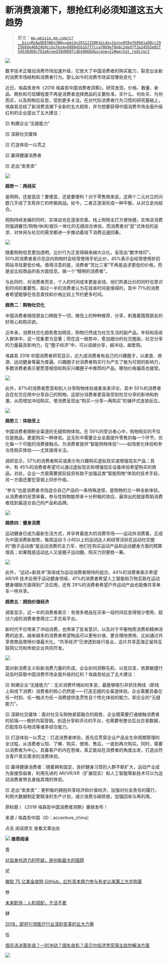 # 新消费浪潮下，想抢红利必须知道这五大趋势

> 原文：[`mp.weixin.qq.com/s?__biz=MzAwODE5NDg3NQ==&mid=2651225061&idx=1&sn=059a769941a88cc292560de46624b9cc&chksm=808045b1b7f7cca7069ef8e8c2ebd7f3a245b5e02f54530d69cfb1e6ceed39d0097cdb44068d&scene=21#wechat_redirect`](http://mp.weixin.qq.com/s?__biz=MzAwODE5NDg3NQ==&mid=2651225061&idx=1&sn=059a769941a88cc292560de46624b9cc&chksm=808045b1b7f7cca7069ef8e8c2ebd7f3a245b5e02f54530d69cfb1e6ceed39d0097cdb44068d&scene=21#wechat_redirect)

![](img/02af7304630c452a3e02fdef46c1e11f.png)

数字技术正推动消费市场加速升级，它放大了中国消费者的购买能力，裂变出全新的消费市场结构和消费者行为。那么如今的消费市场呈现哪些变化？

近日，埃森哲发布《2018 埃森哲中国消费者洞察》，研究发现，价格、数量、新品、商标和可炫耀程度不再是消费者选择商品的主要标准，买什么、何处买、为何而买，以及购物后反思，受到更多关注。在对代际消费者行为习惯的研究基础上，埃森哲总结了新消费浪潮下全新的五大趋势，并为想要获得中国消费市场全面升级红利的企业提出了五大建议：

▨ 构建企业“无缝能力”

▨ 深耕社交媒体

▨ 打造体验一以贯之

▨ 赢得健康消费者

▨ 走出“卖卖卖”

![](img/b1eeaf84b30817b429f2ea506c12b8b5.png)

**趋势一：两线买**

是网购，还是逛店？要便宜，还是要便利？对于零售商来说，这两个二元对立的问题几乎成了生死存亡的终极挑战。如今，二者正逐渐形成一种平衡，从对立走向结合。

网购持续发展的同时，实体店也在逐渐完善。线上购物主打方便快捷，实体店消费则强调餐饮/购物/休闲/娱乐一体化的无缝综合体验，而消费者对“逛”式体验的追求、对休闲与社交的需求都进一步推动着线下消费迅速回春。

![](img/fa55b7c111e66d7d24060991b5c8159c.png)

随着购物信息更加透明，比价行为正变得越来越大众化，呈现出“数字烙印”。50%的消费者表示在店内购物时会经常使用手机比价，45%表示会经常使用折扣网站寻找更低价格。值得注意的是，消费者“货比三家”不再是追求更低的价格，而是会比较商品的各方面信息，做一个“精明的消费者”。

与此同时，对消费者而言，个人的时间成本更是金钱，他们热衷比价的同时也意识到时间的重要性，超过一半的消费者认为花钱省时间是值得的，其中 71%的消费者希望能够在信息查找和价格比较上节约更多时间。

**趋势二：购物社交化**

中国消费者相信朋友口碑胜于一切，微信上的种种推荐、分享，刺激着围观朋友的好奇心和购买欲。

近年来，消费社交化趋势愈加明显，购物已然成为社交生活的副产品。年轻和高收入群体中，这一现象更为显著；而在这一趋势中，愈加细分的社交圈层，社交分享的力量最具影响力。在“圈子经济”中，可以说越分享，越冲动，越爱购。

埃森哲 2018 中国消费者研究显示，近九成消费者有自己的兴趣圈子，以美食、旅游、运动健身等最为普遍。兴趣圈子对消费者购买行为产生了极为可观的影响力，多数消费者表示更愿意相信和购买兴趣圈子中推荐的产品，哪怕价格偏高也接受。

![](img/194eafd7c44defc2bb18f1292f1b061b.png)

此外，87%的消费者愿意和别人分享购物体验或者发表评论，其中 55%的消费者会在社交应用中分享自己的购物。这部分消费者更容易受到社交分享的影响和刺激，从而增加冲动购买，使消费呈现出“购买—分享—再购买”的循环式连锁反应。

![](img/f73aafd233b84f56155650e477e4c79a.png)

**趋势三：体验至上**

中国消费者期盼全渠道的无缝购物体验。在 59%的受访者心中，购物购买的不仅仅是商品，更是购买一种体验。这无形中需要企业全面提升零售的每一个环节，优化每一个可能的消费接触点。为消费者提供“智能购物体验”——如场景化体验和参与性购买体验——尤其值得关注。

调研显示，57%的消费者购买或表示有兴趣购买虚拟现实或增强现实产品；其中，有 45%的消费者希望可以通过虚拟现实和增强现实设备体验希望购买的商品。对此，企业一方面需要提前投资有助于加强这类“智能购物”体验的技术手段，另一方面还要在营销上同步升级。

“参与”也是消费者寻找适合自己产品的一条特殊途径，是购物的又一种全新体验。从消费者的反馈来看，参与性购物能带来十分积极的效应，最突出的就是帮助消费者找到最适合自己的产品和品牌。 

![](img/017ba86b0876b4ce12ce810ae60b8ef3.png)

**趋势四：健身消费**

运动健身已成为最新生活方式，并孕育着庞大的消费市场——运动并消费着，正成为中国消费新趋势。每周运动 5 小时以上的运动达人和经常活跃在运动社交圈的“圈子运动族”是运动消费的主力军，他们在购买运动产品和运动健身方面的预算很高；如果既是运动达人又是圈子运动圈，购买力则更胜一筹。 

![](img/e6526bf02746d4901c61ee7944e4a09f.png)

此外，“运动+新技术”渐渐成为运动消费者期待的组合。44%的消费者表示希望 AR/VR 技术应用于运动健身领域，41%的消费者希望人工智能和万物互联在运动健身辅助方面得到广泛应用，还有 29%的消费者希望户外运动产品也能像共享单车一样共享。

**趋势五：拥抱价值经济**

调查显示，近一半的消费者表示：有很多商品在买来一段时间后变得很少使用，超过六成的消费者使用过二手交易平台。

新时代不仅带来了冲动消费，也带来了反省意识，以及对于平衡物质消费和精神消费的追求。越来越多的消费者希望物品可以更有价值、更合理地使用，比如通过共享使商品使用价值最大化。“共享经济”已渗透到各行各业，这片共享蓝海正留待互联网公司和传统企业共同开发。

![](img/585fcd5646806ba6b1b7ad0689102046.png)

面对新消费主义和新消费力量的形成，企业如何洞察先机、以变应变，依靠敏捷行动及时获取中国消费市场全面升级的红利？埃森哲给出了五大建议：

▨ 构建企业“无缝能力”：无论消费环境如何多变，最能够吸引并抓住两线（即线上和线下消费）消费者的核心仍然是⸺打造无缝的全渠道体验。企业需要具备在任一时刻、任一触点为任一消费提供连贯性且个性化体验的能力，即企业的“无缝能力”。

▨ 深耕社交媒体：面对社交与购物紧密融合的趋势，企业既需要打通接触消费者的前端⸺做好内容营销，创造分享和评论的平台，也需要有整合后台交易数据，匹配库存与物流等诸多综合能力。

▨ 打造体验一以贯之：打造消费者体验，首先应贯穿企业产品全生命周期管理的全过程，从消费者认知、了解、购买、使用、售后，一直到再次购买。同时，需要以消费者为中心，具备客户的内在思维，真正能站在消费者的角度出发，打造出符合客户真实需求的消费体验。

▨ 赢得健康消费者：随着拥有固定、良好健身习惯的人群不断扩大，运动产业成为直接受益者，利用先进的 AR/VR/XR（扩展现实）和人工智能等新技术可以为运动消费者带去身临其境的体验。

▨ 走出“卖卖卖”：更积极的拥抱共享经济和价值经济，加强对社会责任的履行，利用大数据制定更精准的生产计划，减少浪费与碳排放，加强回收与再利用。

原标题 / 《2018 埃森哲中国消费者洞察》重磅发布！

来源 / 埃森哲中国（ID：accenture_china）

点击 阅读原文 查看文章出处

**![](img/dddb9a41a99c1ea07ac59800c1df2f9e.png) 推荐阅读**

壹

[对自身创造力的怀疑，是创新最大的阻碍](http://mp.weixin.qq.com/s?__biz=MzAwODE5NDg3NQ==&mid=2651225024&idx=1&sn=85415e8b11eb83f23fe0c24c80c7fd32&chksm=80804594b7f7cc829fdd675af65541745fbea836d615b2ee525751bc80ba82bcd9b09ec22182&scene=21#wechat_redirect)

贰

[微软 75 亿美金收购 GitHub，红杉资本鼎力参与有史以来第三大并购案](http://mp.weixin.qq.com/s?__biz=MzAwODE5NDg3NQ==&mid=2651225035&idx=1&sn=ae651e7816932f86bedbb2a5204dfd2e&chksm=8080459fb7f7cc8987601c4563d1b1f9a8eece54af25122ba7245d408ecbbb950e003c322669&scene=21#wechat_redirect)

叁

[未来职场：人机搭配，干活不累](http://mp.weixin.qq.com/s?__biz=MzAwODE5NDg3NQ==&mid=2651225037&idx=1&sn=5fc291cc625e166b5e8ed0e0ed9d11c7&chksm=80804599b7f7cc8f4df89c13e21bce9ceb1487662195e6d78fd360b971f0db6f843331a345e3&scene=21#wechat_redirect)

肆

[2018，即将引领医疗行业深刻变革的五大力量](http://mp.weixin.qq.com/s?__biz=MzAwODE5NDg3NQ==&mid=2651225041&idx=1&sn=b7cbc361b32d102f7ce1e632d954aab7&chksm=80804585b7f7cc93e17744517dc1fe42df1c411cabab18e182c9417f5963b17e07e3d29014ab&scene=21#wechat_redirect)

伍

[很忌讳决策失误？一时冲动？错失良机？诺贝尔经济学奖得主给你解决方案](http://mp.weixin.qq.com/s?__biz=MzAwODE5NDg3NQ==&mid=2651225048&idx=1&sn=943ee74ac8ac605549e8287653e88995&chksm=8080458cb7f7cc9a21d74d44912b464934a038295f03c5fb9e25fd40c1371aa7f1a551cb87ab&scene=21#wechat_redirect)

![](img/3e61a4246184b344c1998c5477630450.png)